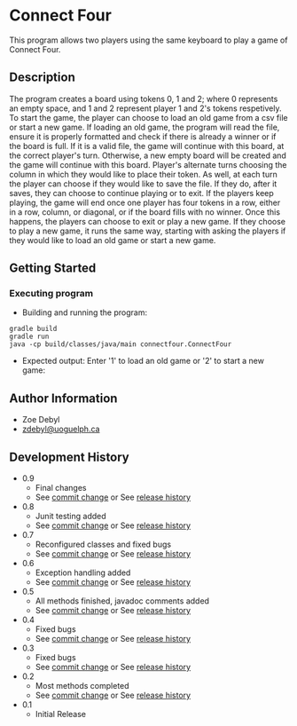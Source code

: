 # Connect Four

This program allows two players using the same keyboard to play a game of Connect Four.

## Description

The program creates a board using tokens 0, 1 and 2; where 0 represents an empty space, and 1 and 2 represent player 1 and 2's tokens respetively. To start the game, the player can choose to load an old game from a csv file or start a new game. If loading an old game, the program will read the file, ensure it is properly formatted and check if there is already a winner or if the board is full. If it is a valid file, the game will continue with this board, at the correct player's turn. Otherwise, a new empty board will be created and the game will continue with this board. Player's alternate turns choosing the column in which they would like to place their token. As well, at each turn the player can choose if they would like to save the file. If they do, after it saves, they can choose to continue playing or to exit. If the players keep playing, the game will end once one player has four tokens in a row, either in a row, column, or diagonal, or if the board fills with no winner. Once this happens, the players can choose to exit or play a new game. If they choose to play a new game, it runs the same way, starting with asking the players if they would like to load an old game or start a new game.

## Getting Started

### Executing program

* Building and running the program:
```
gradle build
gradle run
java -cp build/classes/java/main connectfour.ConnectFour
```
* Expected output:
Enter '1' to load an old game or '2' to start a new game:

## Author Information

* Zoe Debyl
* zdebyl@uoguelph.ca

## Development History

* 0.9
    * Final changes
    * See [commit change]() or See [release history]()
* 0.8
    * Junit testing added
    * See [commit change]() or See [release history]()
* 0.7
    * Reconfigured classes and fixed bugs
    * See [commit change]() or See [release history]()
* 0.6
    * Exception handling added
    * See [commit change]() or See [release history]()
* 0.5
    * All methods finished, javadoc comments added
    * See [commit change]() or See [release history]()
* 0.4
    * Fixed bugs
    * See [commit change]() or See [release history]()
* 0.3
    * Fixed bugs
    * See [commit change]() or See [release history]()
* 0.2
    * Most methods completed
    * See [commit change]() or See [release history]()
* 0.1
    * Initial Release
